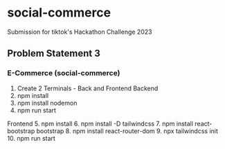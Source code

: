 # social-commerce
Submission for tiktok's Hackathon Challenge 2023

## Problem Statement 3
### E-Commerce (social-commerce)
1. Create 2 Terminals - Back and Frontend
Backend
2. npm install
3. npm install nodemon 
4. npm run start

Frontend
5. npm install
6. npm install -D tailwindcss
7. npm install react-bootstrap bootstrap
8. npm install react-router-dom
9. npx tailwindcss init
10. npm run start